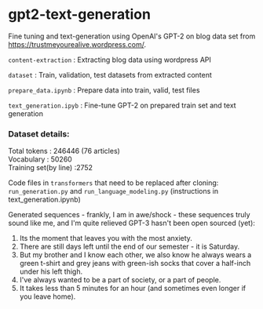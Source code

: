# gpt2-text-generation

Fine tuning and text-generation using OpenAI's GPT-2 on blog data set from https://trustmeyourealive.wordpress.com/. 

```content-extraction``` : Extracting blog data using wordpress API <br>

```dataset``` : Train, validation, test datasets from extracted content <br>

```prepare_data.ipynb``` : Prepare data into train, valid, test files <br>

```text_generation.ipyb``` : Fine-tune GPT-2 on prepared train set and text generation  

### Dataset details:  

Total tokens : 246446 (76 articles)   
Vocabulary : 50260  
Training set(by line) :2752  

Code files in ```transformers``` that need to be replaced after cloning: ```run_generation.py``` and ```run_language_modeling.py``` (instructions in text_generation.ipynb)

Generated sequences - frankly, I am in awe/shock - these sequences truly sound like me, and I'm quite relieved GPT-3 hasn't been open sourced (yet):
1. <BOS> Its the moment that leaves you with the most anxiety.   
2. <BOS> There are still days left until the end of our semester - it is Saturday.   
3. <BOS> But my brother and I know each other, we also know he always wears a green t-shirt and grey jeans with green-ish socks that cover a half-inch under his left thigh.   
4. <BOS> I've always wanted to be a part of society, or a part of people.   
5. <BOS> It takes less than 5 minutes for an hour (and sometimes even longer if you leave home).
